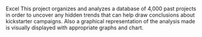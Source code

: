 Excel 
This project organizes and analyzes a database of 4,000 past projects in order to uncover any hidden trends that can help draw conclusions about kickstarter campaigns. 
Also a graphical representation of the analysis made is visually displayed with appropriate graphs and chart.
